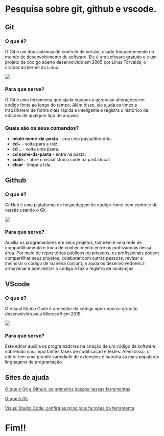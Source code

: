 # Pesquisa sobre git, github e vscode. 

## Git

### O que é? 

O Git é um dos sistemas de controle de versão, usado frequentemente no mundo de desenvolvimento de software. Ele é um software gratuito e é um projeto de código aberto desenvolvido em 2005 por Linus Torvalds, o criador do kernel do Linux.

![](https://encrypted-tbn0.gstatic.com/images?q=tbn:ANd9GcSS370oYnzzk2xsD56QsKENSrQEwZ8-jZIBTfPbqsYmNg&s)

### Para que serve?

O Git é uma ferramenta que ajuda equipes a gerenciar alterações em código fonte ao longo do tempo. Além disso, ele ajuda os times a trabalharem de forma mais rápida e inteligente e registra o histórico de edições de qualquer tipo de arquivo.

### Quais são os seus comandos? 

* **mkdir nome-da-pasta** - cria uma pasta/diretório.
* **cd~** - volta para a raiz.
* **cd ..** - volta uma pasta.
* **cd nome-da-pasta** - entra na pasta.
* **code .** - abre o visual studio code na pasta local.
* **clear** - limpa a tela.

## Github 

### O que é? 

GitHub é uma plataforma de hospedagem de código-fonte com controle de versão usando o Git.

![](https://encrypted-tbn0.gstatic.com/images?q=tbn:ANd9GcRdLzNyARN6nxhLH4zbdtB2sdrKajUgA9fs3__BhABwDA&s)

### Para que serve?

Auxilia os programadores em seus projetos, também é uma rede de compartilhamento e troca de conhecimento entre os profissionais dessa área. Por meio de repositórios públicos ou privados, os profissionais podem compartilhar seus projetos, colaborar com outras pessoas, revisar e melhorar o código de maneira conjunt, e ajuda os desenvolvedores a armazenar e administrar o código e faz o registro de mudanças.


## VScode 

### O que é? 

O Visual Studio Code é um editor de código open-source gratuito desenvolvido pela Microsoft em 2015. 

![](https://encrypted-tbn0.gstatic.com/images?q=tbn:ANd9GcQLeod-0-NUfSjQr0GWgGHZIVliCD77wQ4AAAUcStxtYur6JT-lM8ys2cbw20hjrglHZA8&usqp=CAU)

### Para que serve?

Este editor auxilia os programadores na criação de um código de software, sobretudo nas importantes fases de codificação e testes. Além disso, o editor tem uma grande variedade de extensões e suporta às mais populares linguagens de programação.

## Sites de ajuda

[O que é Git e Github: os primeiros passos nessas ferramentas](https://www.alura.com.br/artigos/o-que-e-git-github?utm_term=&utm_campaign=%5BSearch%5D+%5BPerformance%5D+-+Dynamic+Search+Ads+-+Artigos+e+Conte%C3%BAdos&utm_source=adwords&utm_medium=ppc&hsa_acc=7964138385&hsa_cam=11384329873&hsa_grp=111087461203&hsa_ad=687448474447&hsa_src=g&hsa_tgt=aud-2200131122553:dsa-1298415354460&hsa_kw=&hsa_mt=&hsa_net=adwords&hsa_ver=3&gad_source=1&gclid=EAIaIQobChMIgZulqL-zhQMVIKRmAh26CAdwEAAYASAAEgLVxvD_BwE)

[O que é Git](https://www.atlassian.com/br/git/tutorials/what-is-git)

[Visual Studio Code: confira as principais funções da ferramenta](https://www.remessaonline.com.br/blog/visual-studio-code-confira-as-principais-funcoes-da-ferramenta/)

# Fim!! 


